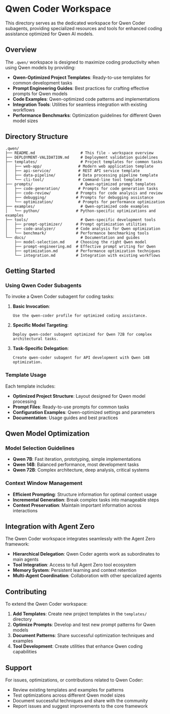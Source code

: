 # Qwen Coder Workspace

This directory serves as the dedicated workspace for Qwen Coder subagents, providing specialized resources and tools for enhanced coding assistance optimized for Qwen AI models.

## Overview

The `.qwen/` workspace is designed to maximize coding productivity when using Qwen models by providing:

- **Qwen-Optimized Project Templates**: Ready-to-use templates for common development tasks
- **Prompt Engineering Guides**: Best practices for crafting effective prompts for Qwen models
- **Code Examples**: Qwen-optimized code patterns and implementations
- **Integration Tools**: Utilities for seamless integration with existing workflows
- **Performance Benchmarks**: Optimization guidelines for different Qwen model sizes

## Directory Structure

```
.qwen/
├── README.md                    # This file - workspace overview
├── DEPLOYMENT-VALIDATION.md     # Deployment validation guidelines
├── templates/                   # Project templates for common tasks
│   ├── web-app/                # Modern web application template
│   ├── api-service/            # REST API service template
│   ├── data-pipeline/          # Data processing pipeline template
│   └── cli-tool/               # Command-line tool template
├── prompts/                     # Qwen-optimized prompt templates
│   ├── code-generation/        # Prompts for code generation tasks
│   ├── code-review/           # Prompts for code analysis and review
│   ├── debugging/             # Prompts for debugging assistance
│   └── optimization/           # Prompts for performance optimization
├── examples/                    # Qwen-optimized code examples
│   └── python/                # Python-specific optimizations and examples
├── tools/                       # Qwen-specific development tools
│   ├── prompt-optimizer/      # Prompt optimization utilities
│   ├── code-analyzer/         # Code analysis for Qwen optimization
│   └── benchmark/             # Performance benchmarking tools
└── docs/                        # Documentation and guides
    ├── model-selection.md     # Choosing the right Qwen model
    ├── prompt-engineering.md  # Effective prompt writing for Qwen
    ├── optimization.md        # Performance optimization techniques
    └── integration.md         # Integration with existing workflows
```

## Getting Started

### Using Qwen Coder Subagents

To invoke a Qwen Coder subagent for coding tasks:

1. **Basic Invocation**:

   ```
   Use the qwen-coder profile for optimized coding assistance.
   ```

2. **Specific Model Targeting**:

   ```
   Deploy qwen-coder subagent optimized for Qwen 72B for complex architectural tasks.
   ```

3. **Task-Specific Delegation**:
   ```
   Create qwen-coder subagent for API development with Qwen 14B optimization.
   ```

### Template Usage

Each template includes:

- **Optimized Project Structure**: Layout designed for Qwen model processing
- **Prompt Files**: Ready-to-use prompts for common tasks
- **Configuration Examples**: Qwen-optimized settings and parameters
- **Documentation**: Usage guides and best practices

## Qwen Model Optimization

### Model Selection Guidelines

- **Qwen 7B**: Fast iteration, prototyping, simple implementations
- **Qwen 14B**: Balanced performance, most development tasks
- **Qwen 72B**: Complex architecture, deep analysis, critical systems

### Context Window Management

- **Efficient Prompting**: Structure information for optimal context usage
- **Incremental Generation**: Break complex tasks into manageable steps
- **Context Preservation**: Maintain important information across interactions

## Integration with Agent Zero

The Qwen Coder workspace integrates seamlessly with the Agent Zero framework:

- **Hierarchical Delegation**: Qwen Coder agents work as subordinates to main agents
- **Tool Integration**: Access to full Agent Zero tool ecosystem
- **Memory System**: Persistent learning and context retention
- **Multi-Agent Coordination**: Collaboration with other specialized agents

## Contributing

To extend the Qwen Coder workspace:

1. **Add Templates**: Create new project templates in the `templates/` directory
2. **Optimize Prompts**: Develop and test new prompt patterns for Qwen models
3. **Document Patterns**: Share successful optimization techniques and examples
4. **Tool Development**: Create utilities that enhance Qwen coding capabilities

## Support

For issues, optimizations, or contributions related to Qwen Coder:

- Review existing templates and examples for patterns
- Test optimizations across different Qwen model sizes
- Document successful techniques and share with the community
- Report issues and suggest improvements to the core framework
